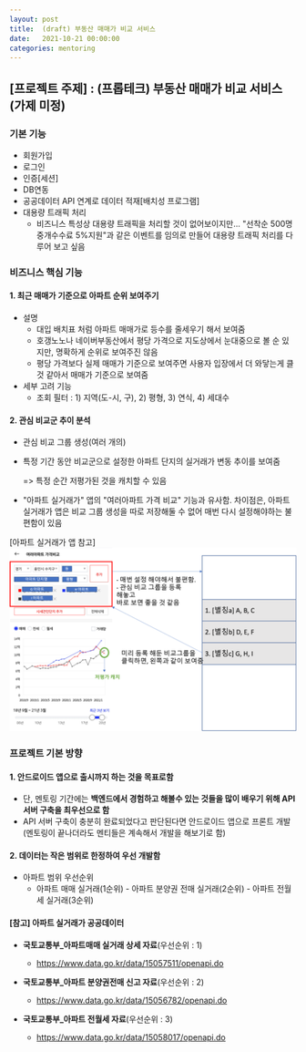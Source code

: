 ```yaml
---
layout: post
title:  (draft) 부동산 매매가 비교 서비스
date:   2021-10-21 00:00:00
categories: mentoring
---
```


## [프로젝트 주제] : (프롭테크) 부동산 매매가 비교 서비스 (가제 미정)

### 기본 기능

- 회원가입
- 로그인
- 인증[세션]
- DB연동
- 공공데이터 API 연계로 데이터 적재[배치성 프로그램]
- 대용량 트래픽 처리
  - 비즈니스 특성상 대용량 트래픽을 처리할 것이 없어보이지만... "선착순 500명 중개수수료 5%지원"과 같은 이벤트를 임의로 만들어 대용량 트래픽 처리를 다루어 보고 싶음

### 비즈니스 핵심 기능

#### 1. 최근 매매가 기준으로 아파트 순위 보여주기

- 설명
  - 대입 배치표 처럼 아파트 매매가로 등수를 줄세우기 해서 보여줌
  - 호갱노노나 네이버부동산에서 평당 가격으로 지도상에서 눈대중으로 볼 순 있지만, 명확하게 순위로 보여주진 않음
  - 평당 가격보다 실제 매매가 기준으로 보여주면 사용자 입장에서 더 와닿는게 클 것 같아서 매매가 기준으로 보여줌
- 세부 고려 기능
  - 조회 필터 : 1) 지역(도-시, 구), 2) 평형, 3) 연식, 4) 세대수

#### 2. 관심 비교군 추이 분석

- 관심 비교 그룹 생성(여러 개의)

- 특정 기간 동안 비교군으로 설정한 아파트 단지의 실거래가 변동 추이를 보여줌

  => 특정 순간 저평가된 것을 캐치할 수 있음

- "아파트 실거래가" 앱의 "여러아파트 가격 비교" 기능과 유사함. 
  차이점은, 아파트 실거래가 앱은 비교 그룹 생성을 따로 저장해둘 수 없어 매번 다시 설정해야하는 불편함이 있음

[아파트 실거래가 앱 참고]
![alt text](/public/img/2021-10-21-아파트실거래가.png)

### 프로젝트 기본 방향

#### 1. 안드로이드 앱으로 출시까지 하는 것을 목표로함

- 단, 멘토링 기간에는 **백엔드에서 경험하고 해볼수 있는 것들을 많이 배우기 위해 API 서버 구축을 최우선으로 함**
- API 서버 구축이 충분히 완료되었다고 판단된다면 안드로이드 앱으로 프론트 개발 (멘토링이 끝나더라도 멘티들은 계속해서 개발을 해보기로 함)

#### 2. 데이터는 작은 범위로 한정하여 우선 개발함
   - 아파트 범위 우선순위
     - 아파트 매매 실거래(1순위) - 아파트 분양권 전매 실거래(2순위) - 아파트 전월세 실거래(3순위)


#### [참고] 아파트 실거래가 공공데이터

- **국토교통부_아파트매매 실거래 상세 자료**(우선순위 : 1)
  - https://www.data.go.kr/data/15057511/openapi.do

- **국토교통부_아파트 분양권전매 신고 자료**(우선순위 : 2)
  - https://www.data.go.kr/data/15056782/openapi.do

- **국토교통부_아파트 전월세 자료**(우선순위 : 3)
  - https://www.data.go.kr/data/15058017/openapi.do
